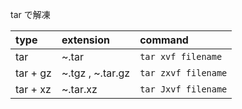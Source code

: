 tar で解凍

| type     | extension        | command             |
|:---------|:-----------------|:--------------------|
| tar      | ~.tar            | `tar xvf filename`  |
| tar + gz | ~.tgz , ~.tar.gz | `tar zxvf filename` |
| tar + xz | ~.tar.xz         | `tar Jxvf filename` |
